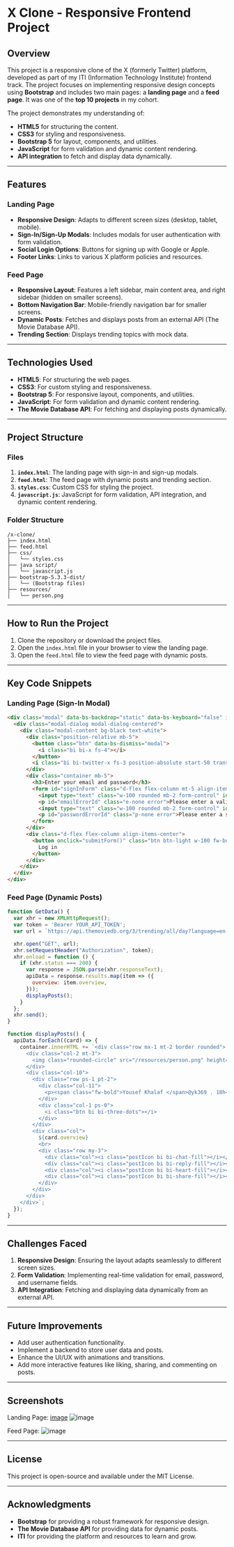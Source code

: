 # X Clone - Responsive Frontend Project

## Overview
This project is a responsive clone of the X (formerly Twitter) platform, developed as part of my ITI (Information Technology Institute) frontend track. The project focuses on implementing responsive design concepts using **Bootstrap** and includes two main pages: a **landing page** and a **feed page**. It was one of the **top 10 projects** in my cohort.

The project demonstrates my understanding of:
- **HTML5** for structuring the content.
- **CSS3** for styling and responsiveness.
- **Bootstrap 5** for layout, components, and utilities.
- **JavaScript** for form validation and dynamic content rendering.
- **API integration** to fetch and display data dynamically.

---

## Features

### Landing Page
- **Responsive Design**: Adapts to different screen sizes (desktop, tablet, mobile).
- **Sign-In/Sign-Up Modals**: Includes modals for user authentication with form validation.
- **Social Login Options**: Buttons for signing up with Google or Apple.
- **Footer Links**: Links to various X platform policies and resources.

### Feed Page
- **Responsive Layout**: Features a left sidebar, main content area, and right sidebar (hidden on smaller screens).
- **Bottom Navigation Bar**: Mobile-friendly navigation bar for smaller screens.
- **Dynamic Posts**: Fetches and displays posts from an external API (The Movie Database API).
- **Trending Section**: Displays trending topics with mock data.

---

## Technologies Used
- **HTML5**: For structuring the web pages.
- **CSS3**: For custom styling and responsiveness.
- **Bootstrap 5**: For responsive layout, components, and utilities.
- **JavaScript**: For form validation and dynamic content rendering.
- **The Movie Database API**: For fetching and displaying posts dynamically.

---

## Project Structure

### Files
1. **`index.html`**: The landing page with sign-in and sign-up modals.
2. **`feed.html`**: The feed page with dynamic posts and trending section.
3. **`styles.css`**: Custom CSS for styling the project.
4. **`javascript.js`**: JavaScript for form validation, API integration, and dynamic content rendering.

### Folder Structure
```
/x-clone/
├── index.html
├── feed.html
├── css/
│   └── styles.css
├── java script/
│   └── javascript.js
├── bootstrap-5.3.3-dist/
│   └── (Bootstrap files)
├── resources/
│   └── person.png
```

---

## How to Run the Project
1. Clone the repository or download the project files.
2. Open the `index.html` file in your browser to view the landing page.
3. Open the `feed.html` file to view the feed page with dynamic posts.

---

## Key Code Snippets

### Landing Page (Sign-In Modal)
```html
<div class="modal" data-bs-backdrop="static" data-bs-keyboard="false" id="signInModal">
  <div class="modal-dialog modal-dialog-centered">
    <div class="modal-content bg-black text-white">
      <div class="position-relative mb-5">
        <button class="btn" data-bs-dismiss="modal">
          <i class="bi bi-x fs-4"></i>
        </button>
        <i class="bi bi-twitter-x fs-3 position-absolute start-50 translate-middle-x mt-3"></i>
      </div>
      <div class="container mb-5">
        <h3>Enter your email and password</h3>
        <form id="signInForm" class="d-flex flex-column mt-5 align-items-center">
          <input type="text" class="w-100 rounded mb-2 form-control" id="emailId" placeholder="Email">
          <p id="emailErrorId" class="e-none error">Please enter a valid email address.</p>
          <input type="text" class="w-100 rounded mb-2 form-control" id="passwordId" placeholder="Password">
          <p id="passwordErrorId" class="p-none error">Please enter a strong password.</p>
        </form>
      </div>
      <div class="d-flex flex-column align-items-center">
        <button onclick="submitForm()" class="btn btn-light w-100 fw-bold rounded-pill">
          Log in
        </button>
      </div>
    </div>
  </div>
</div>
```

### Feed Page (Dynamic Posts)
```javascript
function GetData() {
  var xhr = new XMLHttpRequest();
  var token = 'Bearer YOUR_API_TOKEN';
  var url = `https://api.themoviedb.org/3/trending/all/day?language=en-US`;

  xhr.open("GET", url);
  xhr.setRequestHeader("Authorization", token);
  xhr.onload = function () {
    if (xhr.status === 200) {
      var response = JSON.parse(xhr.responseText);
      apiData = response.results.map(item => ({
        overview: item.overview,
      }));
      displayPosts();
    }
  };
  xhr.send();
}

function displayPosts() {
  apiData.forEach((card) => {
    container.innerHTML += `<div class="row mx-1 mt-2 border rounded">
      <div class="col-2 mt-3">
        <img class="rounded-circle" src="/resources/person.png" height="50px">
      </div>
      <div class="col-10">
        <div class="row ps-1 pt-2">
          <div class="col-11">
            <p><span class="fw-bold">Yousef Khalaf </span>@yk369 . 18h</p>
          </div>
          <div class="col-1 ps-0">
            <i class="btn bi bi-three-dots"></i>
          </div>
        </div>
        <div class="col">
          ${card.overview}
          <br>
          <div class="row my-3">
            <div class="col"><i class="postIcon bi bi-chat-fill"></i></div>
            <div class="col"><i class="postIcon bi bi-reply-fill"></i></div>
            <div class="col"><i class="postIcon bi bi-heart-fill"></i></div>
            <div class="col"><i class="postIcon bi bi-share-fill"></i></div>
          </div>
        </div>
      </div>
    </div>`;
  });
}
```

---

## Challenges Faced
1. **Responsive Design**: Ensuring the layout adapts seamlessly to different screen sizes.
2. **Form Validation**: Implementing real-time validation for email, password, and username fields.
3. **API Integration**: Fetching and displaying data dynamically from an external API.

---

## Future Improvements
- Add user authentication functionality.
- Implement a backend to store user data and posts.
- Enhance the UI/UX with animations and transitions.
- Add more interactive features like liking, sharing, and commenting on posts.

---

## Screenshots
Landing Page: [image](https://github.com/user-attachments/assets/95f59563-4cfa-445e-8aed-c2f01e00c474) ![image](https://github.com/user-attachments/assets/ce06f2fb-dd1c-421d-8cfc-e433f6b1ad59)

Feed Page: ![image](https://github.com/user-attachments/assets/8dd2e846-5a58-4170-bffd-75c346a55701)

---

## License
This project is open-source and available under the MIT License.

---

## Acknowledgments
- **Bootstrap** for providing a robust framework for responsive design.
- **The Movie Database API** for providing data for dynamic posts.
- **ITI** for providing the platform and resources to learn and grow.

